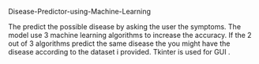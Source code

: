 Disease-Predictor-using-Machine-Learning

The predict the possible disease by asking the user the symptoms.
The model use 3 machine learning algorithms to increase the accuracy.
If the 2 out of 3 algorithms predict the same disease the you might have the disease according to the dataset i provided.
 Tkinter is used for GUI .
